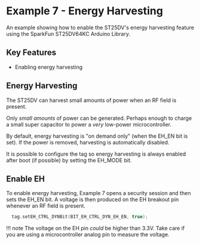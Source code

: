 # Example 7 - Energy Harvesting

An example showing how to enable the ST25DV's energy harvesting feature using the SparkFun ST25DV64KC Arduino Library.

## Key Features

- Enabling energy harvesting

## Energy Harvesting

The ST25DV can harvest small amounts of power when an RF field is present.

Only _small amounts_ of power can be generated. Perhaps enough to charge a small super capacitor to power a _very_ low-power microcontroller.

By default, energy harvesting is "on demand only" (when the EH_EN bit is set). If the power is removed, harvesting is automatically disabled.

It is possible to configure the tag so energy harvesting is always enabled after boot (if possible) by setting the EH_MODE bit.

## Enable EH

To enable energy harvesting, Example 7 opens a security session and then sets the EH_EN bit. A voltage is then produced on the EH
breakout pin whenever an RF field is present.

```C++
  tag.setEH_CTRL_DYNBit(BIT_EH_CTRL_DYN_EH_EN, true);
```

!!! note
    The voltage on the EH pin _could_ be higher than 3.3V. Take care if you are using a microcontroller analog pin to measure the voltage.


